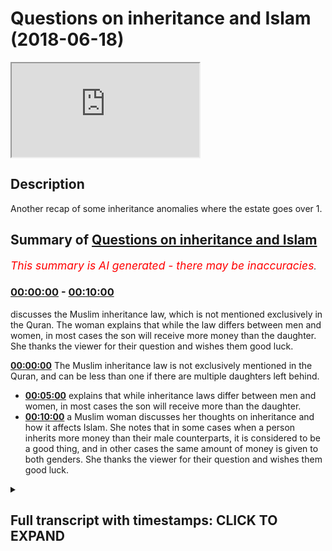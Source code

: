 # Questions on inheritance and Islam (2018-06-18)

<iframe loading='lazy' src='https://www.youtube.com/embed/dYFJpFwOShQ'></iframe>

## Description

Another recap of some inheritance anomalies where the estate goes over 1.

## Summary of [Questions on inheritance and Islam](https://www.youtube.com/watch?v=dYFJpFwOShQ)


*<span style="color:red; font-size:125%">This summary is AI generated - there may be inaccuracies</span>. [](/)*

### [00:00:00](https://www.youtube.com/watch?v=dYFJpFwOShQ&t=0) - [00:10:00](https://www.youtube.com/watch?v=dYFJpFwOShQ&t=600)

 discusses the Muslim inheritance law, which is not mentioned exclusively in the Quran. The woman explains that while the law differs between men and women, in most cases the son will receive more money than the daughter. She thanks the viewer for their question and wishes them good luck.

**[00:00:00](https://www.youtube.com/watch?v=dYFJpFwOShQ&t=0)** The Muslim inheritance law is not exclusively mentioned in the Quran, and can be less than one if there are multiple daughters left behind.
* **[00:05:00](https://www.youtube.com/watch?v=dYFJpFwOShQ&t=300)**  explains that while inheritance laws differ between men and women, in most cases the son will receive more than the daughter.
* **[00:10:00](https://www.youtube.com/watch?v=dYFJpFwOShQ&t=600)**  a Muslim woman discusses her thoughts on inheritance and how it affects Islam. She notes that in some cases when a person inherits more money than their male counterparts, it is considered to be a good thing, and in other cases the same amount of money is given to both genders. She thanks the viewer for their question and wishes them good luck.

<details><summary><h2>Full transcript with timestamps: CLICK TO EXPAND</h2></summary>

[0:00:07](https://youtu.be/dYFJpFwOShQ?t=7) are you Christian that's very nice thank  
[0:00:13](https://youtu.be/dYFJpFwOShQ?t=13) you know that's very good thank you for  
[0:00:15](https://youtu.be/dYFJpFwOShQ?t=15) the question our long sleepers  
[0:00:17](https://youtu.be/dYFJpFwOShQ?t=17) there's two premises that are important  
[0:00:20](https://youtu.be/dYFJpFwOShQ?t=20) to get started or to have as base  
[0:00:23](https://youtu.be/dYFJpFwOShQ?t=23) premises before we continue our  
[0:00:25](https://youtu.be/dYFJpFwOShQ?t=25) discussion about inheritance in Islam  
[0:00:28](https://youtu.be/dYFJpFwOShQ?t=28) from this one the inheritance law in  
[0:00:31](https://youtu.be/dYFJpFwOShQ?t=31) Islam is not it's the exclusive it's not  
[0:00:37](https://youtu.be/dYFJpFwOShQ?t=37) exclusively mentioned in the Quran  
[0:00:39](https://youtu.be/dYFJpFwOShQ?t=39) that's one premise - that the  
[0:00:42](https://youtu.be/dYFJpFwOShQ?t=42) inheritance  
[0:00:43](https://youtu.be/dYFJpFwOShQ?t=43) nowhere in the Quran or the Sunnah has  
[0:00:46](https://youtu.be/dYFJpFwOShQ?t=46) to be only one it can be less than one  
[0:00:49](https://youtu.be/dYFJpFwOShQ?t=49) and more than one for example in the  
[0:00:59](https://youtu.be/dYFJpFwOShQ?t=59) Quran in chapter 4 verse 11 and 12 the  
[0:01:02](https://youtu.be/dYFJpFwOShQ?t=62) ones that you were talking about verses  
[0:01:05](https://youtu.be/dYFJpFwOShQ?t=65) you see come along he already come with  
[0:01:07](https://youtu.be/dYFJpFwOShQ?t=67) Zachary with low Harville insane foreign  
[0:01:10](https://youtu.be/dYFJpFwOShQ?t=70) kundan ISA and focus on a tiny fella  
[0:01:13](https://youtu.be/dYFJpFwOShQ?t=73) Honolulu THERMOTRONIC we're in Canada  
[0:01:16](https://youtu.be/dYFJpFwOShQ?t=76) hydroton fella had miss Willie every  
[0:01:19](https://youtu.be/dYFJpFwOShQ?t=79) helically waha de minimus to dose of  
[0:01:21](https://youtu.be/dYFJpFwOShQ?t=81) America in Lamia Kunlun wahlid Frank and  
[0:01:24](https://youtu.be/dYFJpFwOShQ?t=84) allahu allah allah wa sallam a doctor  
[0:01:28](https://youtu.be/dYFJpFwOShQ?t=88) now what is this verse talking about  
[0:01:33](https://youtu.be/dYFJpFwOShQ?t=93) I'll tell you Isaac let's take it step  
[0:01:36](https://youtu.be/dYFJpFwOShQ?t=96) by step  
[0:01:38](https://youtu.be/dYFJpFwOShQ?t=98) if a man all he has is three daughters a  
[0:01:43](https://youtu.be/dYFJpFwOShQ?t=103) person a man has three daughters or  
[0:01:47](https://youtu.be/dYFJpFwOShQ?t=107) let's say he has two daughters  
[0:01:50](https://youtu.be/dYFJpFwOShQ?t=110) how much will those daughters like he  
[0:01:54](https://youtu.be/dYFJpFwOShQ?t=114) doesn't have any parents  
[0:01:55](https://youtu.be/dYFJpFwOShQ?t=115) his parents are dead he doesn't have any  
[0:01:57](https://youtu.be/dYFJpFwOShQ?t=117) sons okay and all he has is so  
[0:02:02](https://youtu.be/dYFJpFwOShQ?t=122) how much of the inheritance will they  
[0:02:05](https://youtu.be/dYFJpFwOShQ?t=125) get they will get 2/3 because it says  
[0:02:08](https://youtu.be/dYFJpFwOShQ?t=128) why because in the Quran Allah says when  
[0:02:10](https://youtu.be/dYFJpFwOShQ?t=130) kuna were including the nice and focused  
[0:02:13](https://youtu.be/dYFJpFwOShQ?t=133) net any fella who fell Ahana through  
[0:02:17](https://youtu.be/dYFJpFwOShQ?t=137) THERMOTRONIC if there were any women  
[0:02:19](https://youtu.be/dYFJpFwOShQ?t=139) that were more than two then two or more  
[0:02:22](https://youtu.be/dYFJpFwOShQ?t=142) two or more then they have two thirds of  
[0:02:25](https://youtu.be/dYFJpFwOShQ?t=145) what he has given so in this situation  
[0:02:28](https://youtu.be/dYFJpFwOShQ?t=148) what happens to the rest of the  
[0:02:31](https://youtu.be/dYFJpFwOShQ?t=151) inheritance it's less than one you see  
[0:02:37](https://youtu.be/dYFJpFwOShQ?t=157) the prophet muhammad  
[0:02:38](https://youtu.be/dYFJpFwOShQ?t=158) sallallahoalyhiwasallam he said you can  
[0:02:40](https://youtu.be/dYFJpFwOShQ?t=160) leave a third of the rest of the  
[0:02:42](https://youtu.be/dYFJpFwOShQ?t=162) inheritance maximum as our SIA and he  
[0:02:46](https://youtu.be/dYFJpFwOShQ?t=166) says what through a through a through  
[0:02:48](https://youtu.be/dYFJpFwOShQ?t=168) kaffir 1/3 and 1/3 ISM is a lot in fact  
[0:02:52](https://youtu.be/dYFJpFwOShQ?t=172) so in other words there's situations in  
[0:02:56](https://youtu.be/dYFJpFwOShQ?t=176) the Sharia where the inheritance can be  
[0:03:00](https://youtu.be/dYFJpFwOShQ?t=180) less than one for a situation where two  
[0:03:04](https://youtu.be/dYFJpFwOShQ?t=184) or more daughters are left behind it's  
[0:03:07](https://youtu.be/dYFJpFwOShQ?t=187) two-thirds of the inheritance and  
[0:03:08](https://youtu.be/dYFJpFwOShQ?t=188) one-third we have to find out what to do  
[0:03:10](https://youtu.be/dYFJpFwOShQ?t=190) with it then okay we can go to charity  
[0:03:13](https://youtu.be/dYFJpFwOShQ?t=193) it has also not problematic at all now  
[0:03:17](https://youtu.be/dYFJpFwOShQ?t=197) the same thing applies if the  
[0:03:18](https://youtu.be/dYFJpFwOShQ?t=198) inheritance goes over one because the  
[0:03:22](https://youtu.be/dYFJpFwOShQ?t=202) premise has never been that one is that  
[0:03:26](https://youtu.be/dYFJpFwOShQ?t=206) the total estate can only be can only  
[0:03:28](https://youtu.be/dYFJpFwOShQ?t=208) represent the mathematical one and in  
[0:03:30](https://youtu.be/dYFJpFwOShQ?t=210) mathematics the mathematical one in  
[0:03:33](https://youtu.be/dYFJpFwOShQ?t=213) mathematics no in the Quran or in the  
[0:03:36](https://youtu.be/dYFJpFwOShQ?t=216) Sun that doesn't say that that is the  
[0:03:38](https://youtu.be/dYFJpFwOShQ?t=218) barometer for all inheritance and has to  
[0:03:41](https://youtu.be/dYFJpFwOShQ?t=221) fit a mathematical one had the Quran  
[0:03:43](https://youtu.be/dYFJpFwOShQ?t=223) said  
[0:03:44](https://youtu.be/dYFJpFwOShQ?t=224) the the that the inheritance has to be  
[0:03:47](https://youtu.be/dYFJpFwOShQ?t=227) consistent with the mathematical one a  
[0:03:49](https://youtu.be/dYFJpFwOShQ?t=229) hole in the MA in mathematics and then  
[0:03:53](https://youtu.be/dYFJpFwOShQ?t=233) it had given there had been scenarios  
[0:03:55](https://youtu.be/dYFJpFwOShQ?t=235) whereby that that was not possible when  
[0:03:57](https://youtu.be/dYFJpFwOShQ?t=237) under or over then there would have been  
[0:03:59](https://youtu.be/dYFJpFwOShQ?t=239) a contradiction in the Quran but since  
[0:04:01](https://youtu.be/dYFJpFwOShQ?t=241) the Quran doesn't make this yeah  
[0:04:04](https://youtu.be/dYFJpFwOShQ?t=244) the Quran never says it has to be over  
[0:04:05](https://youtu.be/dYFJpFwOShQ?t=245) or under one so just answers question on  
[0:04:15](https://youtu.be/dYFJpFwOShQ?t=255) the question of this has been asked  
[0:04:17](https://youtu.be/dYFJpFwOShQ?t=257) because actually it's called owl owl is  
[0:04:21](https://youtu.be/dYFJpFwOShQ?t=261) a situation where we have that we have  
[0:04:25](https://youtu.be/dYFJpFwOShQ?t=265) two things and something called a la  
[0:04:26](https://youtu.be/dYFJpFwOShQ?t=266) marea another called min Barea literally  
[0:04:28](https://youtu.be/dYFJpFwOShQ?t=268) or one of this one of the welfare rushes  
[0:04:31](https://youtu.be/dYFJpFwOShQ?t=271) in Medina the the prophets friends and  
[0:04:34](https://youtu.be/dYFJpFwOShQ?t=274) family allium never told him he was  
[0:04:37](https://youtu.be/dYFJpFwOShQ?t=277) asked about what happens when he goes  
[0:04:38](https://youtu.be/dYFJpFwOShQ?t=278) over one so he told us to this situation  
[0:04:41](https://youtu.be/dYFJpFwOShQ?t=281) how would you define it how would we  
[0:04:43](https://youtu.be/dYFJpFwOShQ?t=283) divide it okay so in the situation where  
[0:04:46](https://youtu.be/dYFJpFwOShQ?t=286) you have two daughters two Moto's let's  
[0:04:50](https://youtu.be/dYFJpFwOShQ?t=290) say to two daughters one wife two  
[0:04:54](https://youtu.be/dYFJpFwOShQ?t=294) parents  
[0:04:55](https://youtu.be/dYFJpFwOShQ?t=295) okay so the two plants will get 1/6 so  
[0:04:58](https://youtu.be/dYFJpFwOShQ?t=298) to 1/6 plus 1/6 equal 1/3 okay  
[0:05:02](https://youtu.be/dYFJpFwOShQ?t=302) the wife the wife would get 1/8 and the  
[0:05:07](https://youtu.be/dYFJpFwOShQ?t=307) the two daughters will get 2/3 which  
[0:05:10](https://youtu.be/dYFJpFwOShQ?t=310) meet which means this one and one eighth  
[0:05:12](https://youtu.be/dYFJpFwOShQ?t=312) okay so what happens is I don't have a  
[0:05:15](https://youtu.be/dYFJpFwOShQ?t=315) board here but the original denominator  
[0:05:18](https://youtu.be/dYFJpFwOShQ?t=318) would be 24 so you have a denominator  
[0:05:21](https://youtu.be/dYFJpFwOShQ?t=321) the lowest common multiple is 24 the  
[0:05:26](https://youtu.be/dYFJpFwOShQ?t=326) lowest common multiple of those  
[0:05:28](https://youtu.be/dYFJpFwOShQ?t=328) fractions is 24 so so let me say what I  
[0:05:31](https://youtu.be/dYFJpFwOShQ?t=331) mean by that so what does 1/3 1 8 1 and  
[0:05:39](https://youtu.be/dYFJpFwOShQ?t=339) 24 is the lowest common multiple now if  
[0:05:43](https://youtu.be/dYFJpFwOShQ?t=343) we have 1 + 1 8 the lowest common  
[0:05:46](https://youtu.be/dYFJpFwOShQ?t=346) multiple it changes - why - 27  
[0:05:50](https://youtu.be/dYFJpFwOShQ?t=350) 2:27 because we're well as all 1/3 and  
[0:05:57](https://youtu.be/dYFJpFwOShQ?t=357) 1/8 and one-sixth can go into 24 when  
[0:06:01](https://youtu.be/dYFJpFwOShQ?t=361) we're talking about now you have it you  
[0:06:03](https://youtu.be/dYFJpFwOShQ?t=363) have one and 1/8 as the as the total sum  
[0:06:06](https://youtu.be/dYFJpFwOShQ?t=366) which means that the denominator has to  
[0:06:10](https://youtu.be/dYFJpFwOShQ?t=370) be out of 24 which we at 27 which means  
[0:06:12](https://youtu.be/dYFJpFwOShQ?t=372) it becomes an improper fraction comes  
[0:06:14](https://youtu.be/dYFJpFwOShQ?t=374) over one percent so whereas before the  
[0:06:17](https://youtu.be/dYFJpFwOShQ?t=377) parents yes exactly it's nine over no  
[0:06:25](https://youtu.be/dYFJpFwOShQ?t=385) but if you're if you want to represent  
[0:06:27](https://youtu.be/dYFJpFwOShQ?t=387) nine over eight which is an improper  
[0:06:29](https://youtu.be/dYFJpFwOShQ?t=389) fraction in a way which has a  
[0:06:31](https://youtu.be/dYFJpFwOShQ?t=391) denominator which can fit all of the  
[0:06:33](https://youtu.be/dYFJpFwOShQ?t=393) fractions in it the denominator becomes  
[0:06:36](https://youtu.be/dYFJpFwOShQ?t=396) 27 so let's stick with nine over eight  
[0:06:45](https://youtu.be/dYFJpFwOShQ?t=405) nine over eight is what is an improper  
[0:06:47](https://youtu.be/dYFJpFwOShQ?t=407) fraction because the numerator is more  
[0:06:49](https://youtu.be/dYFJpFwOShQ?t=409) than the denominator okay if the  
[0:06:51](https://youtu.be/dYFJpFwOShQ?t=411) numerator is more than the denominator  
[0:06:53](https://youtu.be/dYFJpFwOShQ?t=413) it's an improper fractions one and one  
[0:06:55](https://youtu.be/dYFJpFwOShQ?t=415) eighth no problem so now we have to go  
[0:06:58](https://youtu.be/dYFJpFwOShQ?t=418) back to our cake because if you think of  
[0:07:01](https://youtu.be/dYFJpFwOShQ?t=421) the estate as a cake or let's say an  
[0:07:03](https://youtu.be/dYFJpFwOShQ?t=423) apple then what necessarily happens is  
[0:07:06](https://youtu.be/dYFJpFwOShQ?t=426) everyone now gets a smaller portion of  
[0:07:08](https://youtu.be/dYFJpFwOShQ?t=428) the cake yes so one one and one and one  
[0:07:14](https://youtu.be/dYFJpFwOShQ?t=434) eight or nine over eight or denominator  
[0:07:17](https://youtu.be/dYFJpFwOShQ?t=437) twenty-seven becomes the new one so one  
[0:07:21](https://youtu.be/dYFJpFwOShQ?t=441) transfers to 109 over a so which means  
[0:07:24](https://youtu.be/dYFJpFwOShQ?t=444) that becomes so now instead of the  
[0:07:27](https://youtu.be/dYFJpFwOShQ?t=447) parents getting one over one or one six  
[0:07:31](https://youtu.be/dYFJpFwOShQ?t=451) each they'll get less than that instead  
[0:07:33](https://youtu.be/dYFJpFwOShQ?t=453) of the wife getting one eighths she'll  
[0:07:35](https://youtu.be/dYFJpFwOShQ?t=455) get less than that and so on and so  
[0:07:36](https://youtu.be/dYFJpFwOShQ?t=456) forth so everyone share decreases just  
[0:07:40](https://youtu.be/dYFJpFwOShQ?t=460) like if for example it went under one  
[0:07:44](https://youtu.be/dYFJpFwOShQ?t=464) one everyone share would increase  
[0:07:48](https://youtu.be/dYFJpFwOShQ?t=468) yeah so yes yes no that's fine  
[0:08:16](https://youtu.be/dYFJpFwOShQ?t=496) so the point is this is that the premise  
[0:08:18](https://youtu.be/dYFJpFwOShQ?t=498) is never that is one was the barometer  
[0:08:20](https://youtu.be/dYFJpFwOShQ?t=500) of mathematical consistency that we are  
[0:08:23](https://youtu.be/dYFJpFwOShQ?t=503) it can go over one that can go under one  
[0:08:25](https://youtu.be/dYFJpFwOShQ?t=505) so that's what in most cases and this is  
[0:08:28](https://youtu.be/dYFJpFwOShQ?t=508) a reality that it will fit in one in  
[0:08:31](https://youtu.be/dYFJpFwOShQ?t=511) most cases I would say over 95% of cases  
[0:08:33](https://youtu.be/dYFJpFwOShQ?t=513) these are anomalous cases that we've  
[0:08:35](https://youtu.be/dYFJpFwOShQ?t=515) talked about where it goes on to over  
[0:08:37](https://youtu.be/dYFJpFwOShQ?t=517) one because usually people have let's  
[0:08:39](https://youtu.be/dYFJpFwOShQ?t=519) say sons if they don't have sons it's  
[0:08:41](https://youtu.be/dYFJpFwOShQ?t=521) usually an easier place you because the  
[0:08:43](https://youtu.be/dYFJpFwOShQ?t=523) son gets half accept or whatever get the  
[0:08:45](https://youtu.be/dYFJpFwOShQ?t=525) son away now you have the wife and by  
[0:08:50](https://youtu.be/dYFJpFwOShQ?t=530) the way this is really interesting let  
[0:08:51](https://youtu.be/dYFJpFwOShQ?t=531) me show you why one of the common  
[0:08:54](https://youtu.be/dYFJpFwOShQ?t=534) attacks against Islam is that the  
[0:08:56](https://youtu.be/dYFJpFwOShQ?t=536) inheritance law for a man is more than  
[0:08:58](https://youtu.be/dYFJpFwOShQ?t=538) it is for a woman I know it but it's not  
[0:09:02](https://youtu.be/dYFJpFwOShQ?t=542) really true because in some cases like  
[0:09:04](https://youtu.be/dYFJpFwOShQ?t=544) for John we just talked about a  
[0:09:05](https://youtu.be/dYFJpFwOShQ?t=545) situation where the man and the woman  
[0:09:08](https://youtu.be/dYFJpFwOShQ?t=548) get the same because the father and the  
[0:09:10](https://youtu.be/dYFJpFwOShQ?t=550) mother get 1:30 or 1/6 each 1/3 each if  
[0:09:14](https://youtu.be/dYFJpFwOShQ?t=554) there's no Sun and 1/6 seats if there's  
[0:09:16](https://youtu.be/dYFJpFwOShQ?t=556) a sign so let's say 1/6 each and in the  
[0:09:20](https://youtu.be/dYFJpFwOShQ?t=560) situation the the biggest  
[0:09:22](https://youtu.be/dYFJpFwOShQ?t=562) proportionality of any inheritance given  
[0:09:24](https://youtu.be/dYFJpFwOShQ?t=564) to any subgroup is that which is given  
[0:09:26](https://youtu.be/dYFJpFwOShQ?t=566) to two or more females which is more  
[0:09:29](https://youtu.be/dYFJpFwOShQ?t=569) than that which is given to sons by the  
[0:09:31](https://youtu.be/dYFJpFwOShQ?t=571) way so when because there's no version  
[0:09:33](https://youtu.be/dYFJpFwOShQ?t=573) of quran which says that if two or more  
[0:09:35](https://youtu.be/dYFJpFwOShQ?t=575) sons etc then they have two thirds but  
[0:09:41](https://youtu.be/dYFJpFwOShQ?t=581) then the son gets  
[0:09:43](https://youtu.be/dYFJpFwOShQ?t=583) yes half yes yes yes yes yes  
[0:09:48](https://youtu.be/dYFJpFwOShQ?t=588) the right thing to say be that the son  
[0:09:51](https://youtu.be/dYFJpFwOShQ?t=591) gets the most out of the inheritance of  
[0:09:53](https://youtu.be/dYFJpFwOShQ?t=593) all inheritors not that men get more  
[0:09:56](https://youtu.be/dYFJpFwOShQ?t=596) than women because in some places men  
[0:09:57](https://youtu.be/dYFJpFwOShQ?t=597) get what a woman men get more than women  
[0:10:00](https://youtu.be/dYFJpFwOShQ?t=600) in some cases when we get more than men  
[0:10:02](https://youtu.be/dYFJpFwOShQ?t=602) and in other cases they get the same  
[0:10:04](https://youtu.be/dYFJpFwOShQ?t=604) yeah that's that's it yes thank you nice  
[0:10:13](https://youtu.be/dYFJpFwOShQ?t=613) to know you see any time money yes I  
</details>